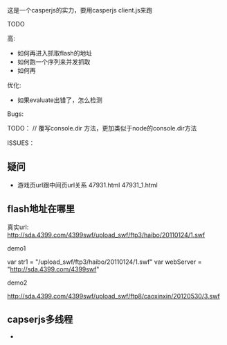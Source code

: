 
这是一个casperjs的实力，要用casperjs client.js来跑

TODO

高:

- 如何再进入抓取flash的地址
- 如何跑一个序列来并发抓取
- 如何再

优化:

- 如果evaluate出错了，怎么检测

Bugs:

TODO：
// 覆写console.dir 方法，更加类似于node的console.dir方法

ISSUES：

## 疑问
- 游戏页url跟中间页url关系 47931.html 47931_1.html 


## flash地址在哪里
真实url: http://sda.4399.com/4399swf/upload_swf/ftp3/haibo/20110124/1.swf

demo1 

var str1 = "/upload_swf/ftp3/haibo/20110124/1.swf"
var webServer = "http://sda.4399.com/4399swf"

demo2

http://sda.4399.com/4399swf/upload_swf/ftp8/caoxinxin/20120530/3.swf

## capserjs多线程

- 